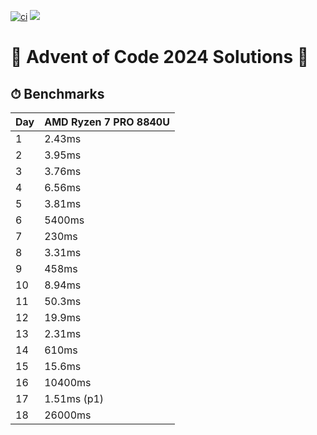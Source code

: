 [![ci](https://github.com/michaeladler/aoc-2024/actions/workflows/ci.yml/badge.svg)](https://github.com/michaeladler/aoc-2024/actions/workflows/ci.yml)
![](https://img.shields.io/badge/stars%20⭐-37-yellow)

# 🎄 Advent of Code 2024 Solutions 🎄

## ⏱ Benchmarks

| Day | AMD Ryzen 7 PRO 8840U |
| --- | --------------------- |
| 1   | 2.43ms                |
| 2   | 3.95ms                |
| 3   | 3.76ms                |
| 4   | 6.56ms                |
| 5   | 3.81ms                |
| 6   | 5400ms                |
| 7   | 230ms                 |
| 8   | 3.31ms                |
| 9   | 458ms                 |
| 10  | 8.94ms                |
| 11  | 50.3ms                |
| 12  | 19.9ms                |
| 13  | 2.31ms                |
| 14  | 610ms                 |
| 15  | 15.6ms                |
| 16  | 10400ms               |
| 17  | 1.51ms (p1)           |
| 18  | 26000ms               |
